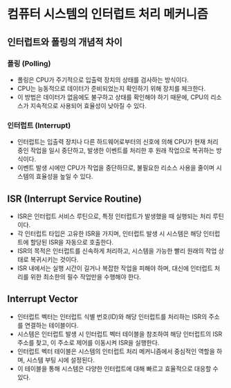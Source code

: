 # 컴퓨터 시스템의 인터럽트 처리 메커니즘

## 인터럽트와 폴링의 개념적 차이

### 폴링 (Polling)
- 폴링은 CPU가 주기적으로 입출력 장치의 상태를 검사하는 방식이다. 
- CPU는 능동적으로 데이터가 준비되었는지 확인하기 위해 장치를 체크한다.
- 이 방법은 데이터가 없음에도 불구하고 상태를 확인해야 하기 때문에, CPU의 리소스가 지속적으로 사용되어 효율성이 낮아질 수 있다.

### 인터럽트 (Interrupt)
- 인터럽트는 입출력 장치나 다른 하드웨어로부터의 신호에 의해 CPU가 현재 처리 중인 작업을 일시 중단하고, 발생한 이벤트를 처리한 후 원래 작업으로 복귀하는 방식이다.
- 이벤트 발생 시에만 CPU가 작업을 중단하므로, 불필요한 리소스 사용을 줄이며 시스템의 효율성을 높일 수 있다.

## ISR (Interrupt Service Routine)

- ISR은 인터럽트 서비스 루틴으로, 특정 인터럽트가 발생했을 때 실행되는 처리 루틴이다.
- 각 인터럽트 타입은 고유한 ISR을 가지며, 인터럽트 발생 시 시스템은 해당 인터럽트에 할당된 ISR을 자동으로 호출한다. 
- ISR의 목적은 인터럽트를 신속하게 처리하고, 시스템을 가능한 빨리 원래의 작업 상태로 복귀시키는 것이다. 
- ISR 내에서는 실행 시간이 길거나 복잡한 작업을 피해야 하며, 대신에 인터럽트 처리를 위한 최소한의 필수 작업만을 수행해야 한다.

## Interrupt Vector

- 인터럽트 벡터는 인터럽트 식별 번호(ID)와 해당 인터럽트를 처리하는 ISR의 주소를 연결하는 테이블이다.
- 시스템은 인터럽트 발생 시 인터럽트 벡터 테이블을 참조하여 해당 인터럽트의 ISR 주소를 찾고, 이 주소로 제어를 이동시켜 ISR을 실행한다.
- 인터럽트 벡터 테이블은 시스템의 인터럽트 처리 메커니즘에서 중심적인 역할을 하며, 시스템 부팅 시에 설정된다.
- 이 테이블을 통해 시스템은 다양한 인터럽트에 대해 빠르고 효율적으로 대응할 수 있다.
